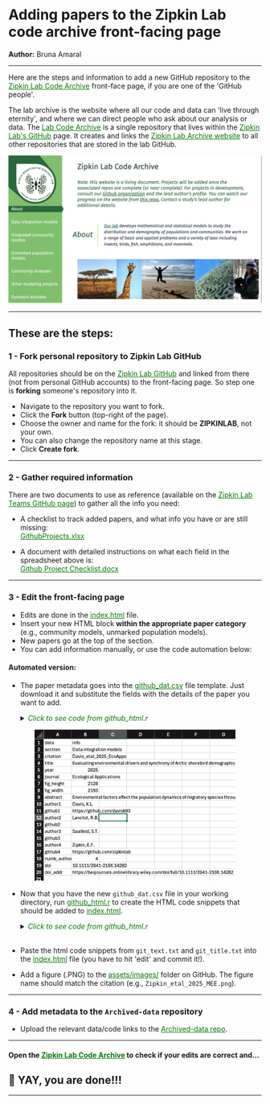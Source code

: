 
# Adding papers to the Zipkin Lab code archive front-facing page

**Author:** Bruna Amaral  

---

Here are the steps and information to add a new GitHub repository to the <a href="https://zipkinlab.github.io/" style="color: #077907ff;">Zipkin Lab Code Archive</a> front-face page, if you are one of the 'GitHub people'. 

The lab archive is the website where all our code and data can 'live through eternity', and where we can direct people who ask about our analysis or data. The <a href="https://github.com/zipkinlab/zipkinlab.github.io" style="color: #077907ff;">Lab Code Archive</a> is a single repository that lives within the <a href="https://github.com/zipkinlab" style="color: #077907ff;">Zipkin Lab's GitHub</a> page. It creates and links the <a href="https://zipkinlab.github.io/" style="color: #077907ff;">Zipkin Lab Archive website</a> to all other repositories that are stored in the lab GitHub. 

<div align="center">
<img src="assets/images/lab_page.png" alt="lab_page" width="600">
</div>

---

## These are the steps:

### 1 - Fork personal repository to Zipkin Lab GitHub

All repositories should be on the <a href="https://github.com/zipkinlab" style="color: #077907ff;">Zipkin Lab GitHub</a> and linked from there (not from personal GitHub accounts) to the front-facing page. So step one is **forking** someone's repository into it.

- Navigate to the repository you want to fork.
- Click the **Fork** button (top-right of the page).
- Choose the owner and name for the fork: it should be **ZIPKINLAB**, not your own.
- You can also change the repository name at this stage.
- Click **Create fork**.

---

### 2 - Gather required information

There are two documents to use as reference (available on the <a href="https://teams.microsoft.com/l/channel/19%3A15762ca26189456f989a45136b141e94%40thread.tacv2/GitHub?groupId=a1e331a0-3ad7-4671-a13e-3629dea6fd3b&tenantId=22177130-642f-41d9-9211-74237ad5687d" style="color: #077907ff;">Zipkin Lab Teams GitHub page</a>) to gather all the info you need:

- A checklist to track added papers, and what info you have or are still missing:  
  <a href="https://michiganstate.sharepoint.com/:x:/r/sites/STUOT-ResearchGroup/Shared%20Documents/GitHub/GithubProjects.xlsx" style="color: #077907ff;">GithubProjects.xlsx</a>

- A document with detailed instructions on what each field in the spreadsheet above is:  
  <a href="https://michiganstate.sharepoint.com/:w:/r/sites/STUOT-ResearchGroup/Shared%20Documents/GitHub/Github%20Project%20Checklist.docx" style="color: #077907ff;">Github Project Checklist.docx</a>

---

### 3 - Edit the front-facing page

- Edits are done in the <a href="https://github.com/zipkinlab/zipkinlab.github.io/blob/master/index.html" style="color: #077907ff;">index.html</a> file.
- Insert your new HTML block **within the appropriate paper category** (e.g., community models, unmarked population models).
- New papers go at the top of the section.
- You can add information manually, or use the code automation below:

#### Automated version:

- The paper metadata goes into the <a href="https://michiganstate.sharepoint.com/:x:/r/sites/STUOT-ResearchGroup/Shared%20Documents/GitHub/github_dat.csv" style="color: #077907ff;">github_dat.csv</a> file template. Just download it and substitute the fields with the details of the paper you want to add.
 
  <details>
  <summary><span style="color: #077907ff; font-style: italic;">Click to see code from github_html.r</span></summary>

  ````r
  library(tidyverse)

  dat <- tibble(
    data = c("section", "citation", "title", "year", "journal", "fig_height", "fig_width", "abstract", 
            "author1", "github1", "author2", "github2", "author3", "github3", "author4", "github4", 
            "numb_authors", "doi", "doi_addr"),
    info = c("Data integration models", "Davis_etal_2025_EcoApps", 
            "Evaluating environmental drivers and synchrony of Arctic shorebird demographic rates to inform conservation management", 
            "2025", "Ecological Applications", "2128", "2193", 
            "Environmental factors affect the population dynamics of migratory species throughout their annual cycles. However, identifying the", 
            "Davis, K.L.", "https://github.com/davisk93", "Lanctot, R.B.", "NA", "Saalfeld, S.T.", "NA", 
            "Zipkin, E.F.", "https://github.com/zipkinlab", "4", "10.1111/2041-210X.14282", 
            "https://besjournals.onlinelibrary.wiley.com/doi/full/10.1111/2041-210X.14282")
  )
  ````
  </details>
<div align="center">
<img src="assets/images/git_dat.png" alt="git_dat" width="400">
</div>

-  Now that you have the new `github_dat.csv` file in your working directory, run <a href="https://michiganstate.sharepoint.com/:u:/r/sites/STUOT-ResearchGroup/Shared%20Documents/GitHub/github_html.r" style="color: #077907ff;">github_html.r</a> to create the HTML code snippets that should be added to <a href="https://github.com/zipkinlab/zipkinlab.github.io/blob/master/index.html" style="color: #077907ff;">index.html</a>.

    <details>
    <summary><span style="color: #077907ff; font-style: italic;">Click to see code from github_html.r</span></summary>

    ````r
    ## code to create html file for the lab front-facing page

    library(glue)
    library(tidyverse)

    dat <- read_csv("github_dat.csv")

    # Match section name to ID
    id_codes <- c("icm", "dataintegration", "other", "community", "unmarked")
    id_names <- c("Integrated community models", "Data integration models", "Other projects", "Community analyses", "Unmarked population models")

    id_cd <- cbind(id_codes, id_names) %>% as_tibble()
    this_id <- pull(dat[which(dat$data == "section"),2])
    id <- paste0(gsub(" ", "",tolower(id_cd[which(id_cd$id_names == this_id),1])),
                dat[which(dat$data == "year"),2],
                toupper(substr(dat[which(dat$data == "author1"),2],1,1)))

    citation <- dat[which(dat$data == "citation"),2] %>% pull()
    figure <- glue("assets/images/{citation}.png")
    git_repo <- glue("https://github.com/zipkinlab/{citation}")
    title <- pull(dat[which(dat$data == "title"),2])
    fig_height <- as.numeric(pull(dat[which(dat$data == "fig_height"),2]))
    fig_width <- as.numeric(pull(dat[which(dat$data == "fig_width"),2]))

    FigSize <- function(OriginalWidth, OriginalHeight, OutputWidth = 200){
      WidthRatio <- OutputWidth / OriginalWidth
      OutputHeight <- OriginalHeight * WidthRatio
      return(list(round(OutputWidth), round(OutputHeight)))
    }

    res_fig <- FigSize(fig_width, fig_height)
    fig_width2 <- res_fig[[1]][1]
    fig_height2 <- res_fig[[2]][1]

    journal <- pull(dat[which(dat$data == "journal"),2])
    year <- pull(dat[which(dat$data == "year"),2])
    doi <- pull(dat[which(dat$data == "doi"),2])
    doi_addr <- pull(dat[which(dat$data == "doi_addr"),2])
    abstract <- pull(dat[which(dat$data == "abstract"),2])
    numb_authors <- as.numeric(pull(dat[which(dat$data == "numb_authors"),2]))

    # Build author list with optional GitHub links
    ht2 <- c()
    for(i in 1:numb_authors){
      author <- pull(dat[dat$data == paste0("author", i), 2])
      github <- pull(dat[dat$data == paste0("github", i), 2])
      if (is.na(github)) {
        ht2 <- c(ht2, paste0(author, ifelse(i < numb_authors, ", ", "")))
      } else {
        link <- glue("<a href='{github}'>{author}</a>")
        ht2 <- c(ht2, ifelse(i == numb_authors && i > 1, paste0("and ", link), paste0(link, ", ")))
      }
    }

    authors_html <- paste(ht2, collapse = "")
    html_content <- glue("
    <h3 id='{id}'>{citation}</h3>
    <section class='example'>
      <section class='title'>
        <h1>{title}</h1>
        <img class='modal-img' src='{figure}' alt='{citation}' height='{fig_height2}' width='{fig_width2}' style='background-color:white;' >
      </section>
      <section class='content'>
        <p><strong>Citation</strong> - {authors_html} ({year}) {title}. <em>{journal}</em>. <a href='{doi_addr}'>DOI: {doi}</a></p>
        <p><strong>Abstract</strong> - {abstract}</p>
        <p><strong>Code and Data</strong> - <a href='{git_repo}'>Link to repo</a></p>
      </section>
    </section>
    ")

    writeLines(html_content, "git_text.txt")
    writeLines(glue("<em> <a href='#{id}'>{citation}</a></em> |"), "git_title.txt")
    ````

    </details><br>
- Paste the html code snippets from `git_text.txt` and `git_title.txt` into the <a href="https://github.com/zipkinlab/zipkinlab.github.io/blob/master/index.html" style="color: #077907ff;">index.html</a> file (you have to hit 'edit' and commit it!). <br>
 
- Add a figure (.PNG) to the <a href="https://github.com/zipkinlab/zipkinlab.github.io/tree/master/assets/images" style="color: #077907ff;">assets/images/</a> folder on GitHub. The figure name should match the citation (e.g., `Zipkin_etal_2025_MEE.png`).

---

### 4 - Add metadata to the `Archived-data` repository

- Upload the relevant data/code links to the <a href="https://github.com/zipkinlab/Archived-data" style="color: #077907ff;">Archived-data repo</a>.

---

#### Open the <a href="https://zipkinlab.github.io/" style="color: #077907ff;">Zipkin Lab Code Archive</a> to check if your edits are correct and... 

## 🎉 YAY, you are done!!!
---

